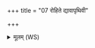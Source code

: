 +++
title = "07 रोहिते द्यावापृथिवी"

+++
<details><summary>मूलम् (WS)</summary>

रोहिते द्यावापृथिवी अधि श्रिते वसुजिति गोजिति सञ्जिति सन्धनाजिति ।  
सहस्त्रं यस्य द्रविणानि सप्त च वोचेयं ते नाभिं भुवनस्याधि मज्मनि ॥ ७ ॥
</details>